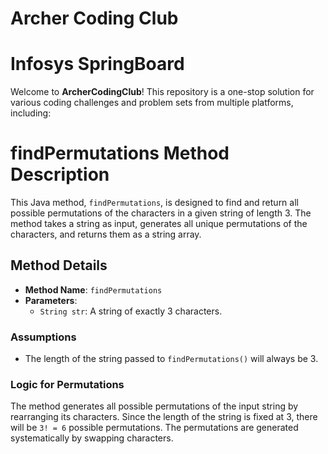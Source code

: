 # Archer Coding Club
# Infosys SpringBoard
Welcome to **ArcherCodingClub**! This repository is a one-stop solution for various coding challenges and problem sets from multiple platforms, including:

# findPermutations Method Description

This Java method, `findPermutations`, is designed to find and return all possible permutations of the characters in a given string of length 3. The method takes a string as input, generates all unique permutations of the characters, and returns them as a string array.

## Method Details

- **Method Name**: `findPermutations`
- **Parameters**: 
  - `String str`: A string of exactly 3 characters.

### Assumptions

- The length of the string passed to `findPermutations()` will always be 3.

### Logic for Permutations

The method generates all possible permutations of the input string by rearranging its characters. Since the length of the string is fixed at 3, there will be `3! = 6` possible permutations. The permutations are generated systematically by swapping characters.

